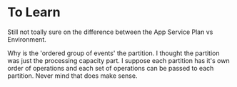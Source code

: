 # To Learn

Still not toally sure on the difference between the App Service Plan vs Environment.

Why is the 'ordered group of events' the partition. I thought the partition was just the processing capacity part. I suppose each partition has it's own order of operations and each set of operations can be passed to each partition. Never mind that does make sense.
